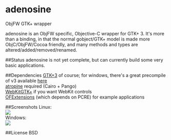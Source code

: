 adenosine
=========

ObjFW GTK+ wrapper

adenosine is an ObjFW specific, Objective-C wrapper for GTK+ 3. It's more than a binding, in that the normal gobject/GTK+ model is made more ObjC/ObjFW/Cocoa friendly, and many methods and types are altered/added/removed/renamed.

##Status
adenosine is not yet complete, but can currently build some very basic applications.

##Dependencies
[GTK+3](http://www.gtk.org) of course; for windows, there's a great precompile of v3 available [here](http://www.tarnyko.net/en/?q=node/20)<br/>
[atropine](https://github.com/daumiller/atropine) required (Cairo + Pango)<br/>
[WebKitGTK+](http://webkitgtk.org) if you want WebKit controls<br/>
[OFExtensions](https://github.com/daumiller/ofextensions) (which depends on PCRE) for example applications

##Screenshots
Linux:<br/>
<img src="https://raw.github.com/daumiller/adenosine/master/screenshots/screenshot00.png" /><br/>
Windows:<br/>
<img src="https://raw.github.com/daumiller/adenosine/master/screenshots/screenshot01.png" />

##License
BSD
